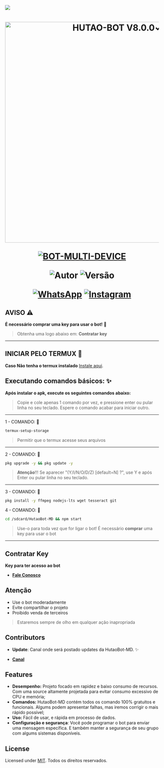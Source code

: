 <img src="https://readme-typing-svg.herokuapp.com/?font=mono&size=30&duration=2500&color=C60404&center=falso&vCenter=falso&lines=𝑯𝒖𝒕𝒂𝒐𝑩𝒐𝒕-𝑴𝑫+✿+V8.0.0✓;𝐁𝐎𝐓+𝐌𝐔𝐋𝐓𝐈+𝐃𝐄𝐕𝐈𝐂𝐄;✰✰✰✰✰">

<h1 align="center">
<p>
<img src= "https://files.catbox.moe/mdeebk.jpg" alt="HUTAO-BOT V8.0.0✓" width="720">
</p>

<p align="center">
<a href="#"><img title="BOT-MULTI-DEVICE" src="https://img.shields.io/badge/BOT•MULTI•DEVICE-blue?&style=for-the-badge"></a>
</p>

<p align="center">
<img title="Autor" src="https://img.shields.io/badge/Autor-LmOnly-orange.svg?style=for-the-badge&logo=github"></a>
<img title="Versão" src="https://img.shields.io/badge/Versão-8.0.0-orange.svg?style=for-the-badge&logo=github"></a>
</p>

<div align="center">
  
[![WhatsApp](https://img.shields.io/badge/Suporte-25D366?style=for-the-badge&logo=whatsapp&logoColor=white)](https://chat.whatsapp.com/IoUPlcsAdP98a7VrW3jBQp)
[![Instagram](https://img.shields.io/badge/Instagram-E4405F?style=for-the-badge&logo=instagram&logoColor=white)](https://instagram.com/lm_only_)
</div>

## AVISO ⚠️

**É necessário comprar uma key para usar o bot!** 🔑
> Obtenha uma logo abaixo em: **Contratar key**
------------------

## INICIAR PELO TERMUX 🌷

**Caso Não tenha o termux instalado**
[Instale aqui](https://www.mediafire.com/file/0npdmv51pnttps0/com.termux_0.119.1-119_minAPI21(arm64-v8a,armeabi-v7a,x86,x86_64)(nodpi)_apkmirror.com.apk/file).

## Executando comandos básicos: ✨

**Após instalar o apk, execute os seguintes comandos abaixo:**

> Copie e cole apenas 1 comando por vez, e pressione enter ou pular linha no seu teclado.
> Espere o comando acabar para iniciar outro.
------------------
1 - COMANDO: 🌸
````bash
termux-setup-storage
````
> Permitir que o termux acesse seus arquivos
------------------
2 - COMANDO: 🌸
````bash
pkg upgrade -y && pkg update -y
````
> **Atenção**!!!
> Se aparecer "(Y/I/N/O/D/Z) [default=N] ?", use Y e após Enter ou pular linha no seu teclado.
------------------
3 - COMANDO: 🌸
````bash
pkg install -y ffmpeg nodejs-lts wget tesseract git
````
4 - COMANDO: 🌸
````bash
cd /sdcard/HutaoBot-MD && npm start
````
> Use-o para toda vez que for ligar o bot!
> É necessário **comprar** uma key para usar o bot
------------------

## Contratar Key

**Key para ter acesso ao bot**

* [__Fale Conosco__](https://wa.me/559284828701)

## Atenção

- Use o bot moderadamente
- Evite compartilhar o projeto 
- Proibido venda de terceiros
> Estaremos sempre de olho em qualquer ação inapropriada

## Contributors

- **Update**: Canal onde será postado updates da HutaoBot-MD. ✨

* [__Canal__](https://whatsapp.com/channel/0029ValLKgUAO7RCUU0dO03k)

## Features

- **Desempenho:** Projeto focado em rapidez e baixo consumo de recursos. Com uma source altamente projetada para evitar consumo excessivo de CPU e memória;
- **Comandos:** HutaoBot-MD contém todos os comando 100% gratuitos e funcionais. Algums podem apresentar falhas, mas iremos corrigir o mais rápido possível;
- **Uso:** Fácil de usar, e rápida em processo de dados.
- **Configuração e segurança**: Você pode programar o bot para enviar uma mensagem específica. E também manter a segurança de seu grupo com algums sistemas disponíveis.

## License

Licensed under [MIT](./LICENSE).
Todos os direitos reservados.
